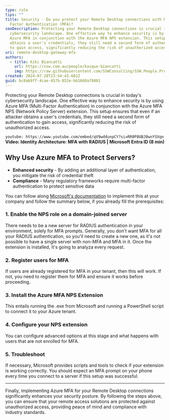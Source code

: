 ```yaml
---
type: rule
tips: ""
title: Security - Do you protect your Remote Desktop connections with Multi
  Factor Authentication (MFA)?
seoDescription: Protecting your Remote Desktop connections is crucial in today's
  cybersecurity landscape. One effective way to enhance security is by using
  Azure MFA in conjunction with the Azure MFA NPS extension. This setup ensures that even if an attacker
  obtains a user's credentials, they still need a second form of authentication
  to gain access, significantly reducing the risk of unauthorized access.
uri: remote-desktop-gateway-mfa
authors:
  - title: Kiki Biancatti
    url: https://ssw.com.au/people/kaique-biancatti
    img: https://raw.githubusercontent.com/SSWConsulting/SSW.People.Profiles/main/Kaique-Biancatti/Images/Kaique-Biancatti-Profile.jpg
created: 2024-07-28T23:54:43.601Z
guid: bc8ab9ff-4cae-457b-852e-b61660a79801
---
```

Protecting your Remote Desktop connections is crucial in today's cybersecurity landscape. One effective way to enhance security is by using Azure MFA (Multi-Factor Authentication) in conjunction with the Azure MFA NPS (Network Policy Server) extension. This setup ensures that even if an attacker obtains a user's credentials, they still need a second form of authentication to gain access, significantly reducing the risk of unauthorized access.

<!--endintro-->

`youtube: https://www.youtube.com/embed/qV9wddunpCY?si=RR0P8UBJ0wnYSXqn`
**Video: Identity Architecture: MFA with RADIUS | Microsoft Entra ID (8 min)**

## Why Use Azure MFA to Protect Servers?

* **Enhanced security** - By adding an additional layer of authentication, you mitigate the risk of credential theft
* **Compliance** - Many regulatory frameworks require multi-factor authentication to protect sensitive data

You can follow along [Microsoft's documentation](https://learn.microsoft.com/en-us/entra/identity/authentication/howto-mfa-nps-extension?WT.mc_id=ES-MVP-33518) to implement this at your company and follow the summary below, if you already fill the prerequisites:

### 1. Enable the NPS role on a domain-joined server

There needs to be a new server for RADIUS authentication in your environment, solely for MFA prompts. Generally, you don't want MFA for all your RADIUS authentication, so you'll need to create a new one, as it's not possible to have a single server with non-MFA and MFA in it. Once the extension is installed, it's going to analyza every request.

### 2. Register users for MFA

If users are already registered for MFA in your tenant, then this will work. If not, you need to register them for MFA and ensure it works before proceeding.

### 3. Install the Azure MFA NPS Extension

This entails running the .exe from Microsoft and running a PowerShell script to connect it to your Azure tenant.

### 4. Configure your NPS extension

You can configure advanced options at this stage and what happens with users that are not enrolled for MFA.

### 5. Troubleshoot

If necessary, Microsoft provides scripts and tools to check if your extension is working correctly.
You should expect an MFA prompt on your phone every time you connect to a server if this setup was successful.

---

Finally, implementing Azure MFA for your Remote Desktop connections significantly enhances your security posture. By following the steps above, you can ensure that your remote access solutions are protected against unauthorized access, providing peace of mind and compliance with industry standards.
